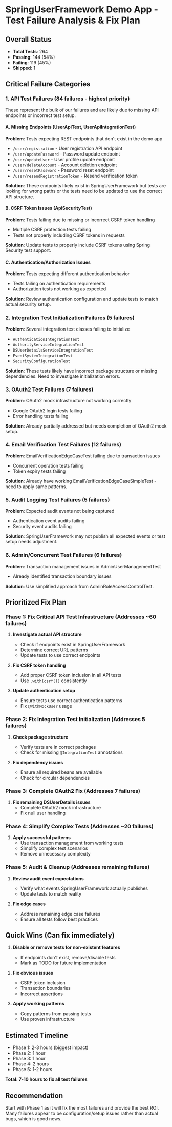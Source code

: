 # SpringUserFramework Demo App - Test Failure Analysis & Fix Plan

## Overall Status
- **Total Tests**: 264
- **Passing**: 144 (54%)
- **Failing**: 119 (45%)
- **Skipped**: 1

## Critical Failure Categories

### 1. API Test Failures (84 failures - highest priority)
These represent the bulk of our failures and are likely due to missing API endpoints or incorrect test setup.

#### A. Missing Endpoints (UserApiTest, UserApiIntegrationTest)
**Problem**: Tests expecting REST endpoints that don't exist in the demo app
- `/user/registration` - User registration API endpoint
- `/user/updatePassword` - Password update endpoint  
- `/user/updateUser` - User profile update endpoint
- `/user/deleteAccount` - Account deletion endpoint
- `/user/resetPassword` - Password reset endpoint
- `/user/resendRegistrationToken` - Resend verification token

**Solution**: These endpoints likely exist in SpringUserFramework but tests are looking for wrong paths or the tests need to be updated to use the correct API structure.

#### B. CSRF Token Issues (ApiSecurityTest)
**Problem**: Tests failing due to missing or incorrect CSRF token handling
- Multiple CSRF protection tests failing
- Tests not properly including CSRF tokens in requests

**Solution**: Update tests to properly include CSRF tokens using Spring Security test support.

#### C. Authentication/Authorization Issues
**Problem**: Tests expecting different authentication behavior
- Tests failing on authentication requirements
- Authorization tests not working as expected

**Solution**: Review authentication configuration and update tests to match actual security setup.

### 2. Integration Test Initialization Failures (5 failures)
**Problem**: Several integration test classes failing to initialize
- `AuthenticationIntegrationTest`
- `AuthorityServiceIntegrationTest`
- `DSUserDetailsServiceIntegrationTest`
- `EventSystemIntegrationTest`
- `SecurityConfigurationTest`

**Solution**: These tests likely have incorrect package structure or missing dependencies. Need to investigate initialization errors.

### 3. OAuth2 Test Failures (7 failures)
**Problem**: OAuth2 mock infrastructure not working correctly
- Google OAuth2 login tests failing
- Error handling tests failing

**Solution**: Already partially addressed but needs completion of OAuth2 mock setup.

### 4. Email Verification Test Failures (12 failures)
**Problem**: EmailVerificationEdgeCaseTest failing due to transaction issues
- Concurrent operation tests failing
- Token expiry tests failing

**Solution**: Already have working EmailVerificationEdgeCaseSimpleTest - need to apply same patterns.

### 5. Audit Logging Test Failures (5 failures)
**Problem**: Expected audit events not being captured
- Authentication event audits failing
- Security event audits failing

**Solution**: SpringUserFramework may not publish all expected events or test setup needs adjustment.

### 6. Admin/Concurrent Test Failures (6 failures)
**Problem**: Transaction management issues in AdminUserManagementTest
- Already identified transaction boundary issues

**Solution**: Use simplified approach from AdminRoleAccessControlTest.

## Prioritized Fix Plan

### Phase 1: Fix Critical API Test Infrastructure (Addresses ~60 failures)
1. **Investigate actual API structure**
   - Check if endpoints exist in SpringUserFramework
   - Determine correct URL patterns
   - Update tests to use correct endpoints

2. **Fix CSRF token handling**
   - Add proper CSRF token inclusion in all API tests
   - Use `.with(csrf())` consistently

3. **Update authentication setup**
   - Ensure tests use correct authentication patterns
   - Fix `@WithMockUser` usage

### Phase 2: Fix Integration Test Initialization (Addresses 5 failures)
1. **Check package structure**
   - Verify tests are in correct packages
   - Check for missing `@IntegrationTest` annotations

2. **Fix dependency issues**
   - Ensure all required beans are available
   - Check for circular dependencies

### Phase 3: Complete OAuth2 Fix (Addresses 7 failures)
1. **Fix remaining DSUserDetails issues**
   - Complete OAuth2 mock infrastructure
   - Fix null user handling

### Phase 4: Simplify Complex Tests (Addresses ~20 failures)
1. **Apply successful patterns**
   - Use transaction management from working tests
   - Simplify complex test scenarios
   - Remove unnecessary complexity

### Phase 5: Audit & Cleanup (Addresses remaining failures)
1. **Review audit event expectations**
   - Verify what events SpringUserFramework actually publishes
   - Update tests to match reality

2. **Fix edge cases**
   - Address remaining edge case failures
   - Ensure all tests follow best practices

## Quick Wins (Can fix immediately)

1. **Disable or remove tests for non-existent features**
   - If endpoints don't exist, remove/disable tests
   - Mark as TODO for future implementation

2. **Fix obvious issues**
   - CSRF token inclusion
   - Transaction boundaries
   - Incorrect assertions

3. **Apply working patterns**
   - Copy patterns from passing tests
   - Use proven infrastructure

## Estimated Timeline
- Phase 1: 2-3 hours (biggest impact)
- Phase 2: 1 hour
- Phase 3: 1 hour  
- Phase 4: 2 hours
- Phase 5: 1-2 hours

**Total: 7-10 hours to fix all test failures**

## Recommendation
Start with Phase 1 as it will fix the most failures and provide the best ROI. Many failures appear to be configuration/setup issues rather than actual bugs, which is good news.